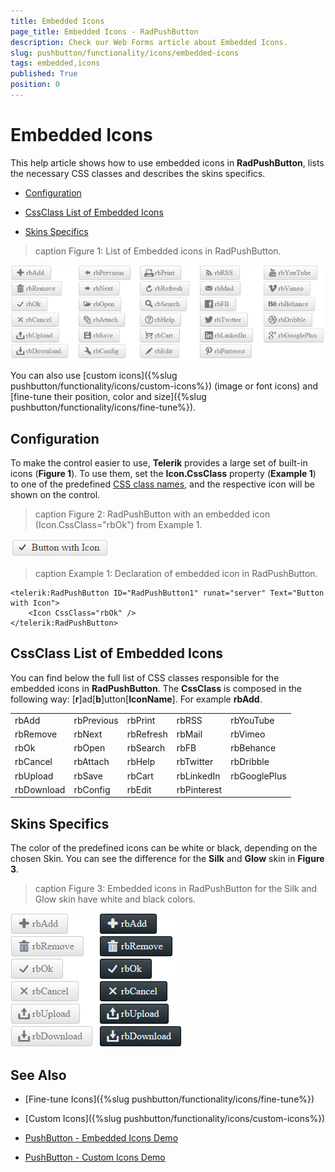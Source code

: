 ```yaml
---
title: Embedded Icons
page_title: Embedded Icons - RadPushButton
description: Check our Web Forms article about Embedded Icons.
slug: pushbutton/functionality/icons/embedded-icons
tags: embedded,icons
published: True
position: 0
---
```


# Embedded Icons

This help article shows how to use embedded icons in **RadPushButton**, lists the necessary CSS classes and describes the skins specifics.

* [Configuration](#configuration)

* [CssClass List of Embedded Icons](#cssclass-list-of-embedded-icons)

* [Skins Specifics](#skins-specifics)

>caption Figure 1: List of Embedded icons in RadPushButton.

![List of Embedded Icons in RadPushButton](images/embedded-icons-list.png)

You can also use [custom icons]({%slug pushbutton/functionality/icons/custom-icons%}) (image or font icons) and [fine-tune their position, color and size]({%slug pushbutton/functionality/icons/fine-tune%}).

## Configuration

To make the control easier to use, **Telerik** provides a large set of built-in icons (**Figure 1**). To use them, set the **Icon.CssClass** property (**Example 1**) to one of the predefined [CSS class names](#cssclass-list-of-embedded-icons), and the respective icon will be shown on the control.

>caption Figure 2: RadPushButton with an embedded icon (Icon.CssClass="rbOk") from Example 1.

![Button with Embedded Icon](images/button-embedded-icon.png)

>caption Example 1: Declaration of embedded icon in RadPushButton.

````ASP.NET
<telerik:RadPushButton ID="RadPushButton1" runat="server" Text="Button with Icon">
	<Icon CssClass="rbOk" />
</telerik:RadPushButton>
````

## CssClass List of Embedded Icons

You can find below the full list of CSS classes responsible for the embedded icons in **RadPushButton**. The **CssClass** is composed in the following way: [**r**]ad[**b**]utton[**IconName**]. For example **rbAdd**.

|  |  |  |  |  |
| ------ | ------ | ------ | ------ | ------ |
|rbAdd|rbPrevious|rbPrint|rbRSS|rbYouTube |
|rbRemove|rbNext|rbRefresh|rbMail|rbVimeo |
|rbOk|rbOpen|rbSearch|rbFB|rbBehance |
|rbCancel|rbAttach|rbHelp|rbTwitter|rbDribble |
|rbUpload|rbSave|rbCart|rbLinkedIn |rbGooglePlus|
|rbDownload|rbConfig|rbEdit|rbPinterest||

<!-- The above table can also be shown as a list:
* rbAdd
* rbRemove
* rbOk
* rbCancel
* rbUpload
* rbDownload
* rbPrevious
* rbNext
* rbOpen
* rbAttach
* rbSave
* rbConfig
* rbPrint
* rbRefresh
* rbSearch
* rbHelp
* rbCart
* rbEdit
* rbRSS
* rbMail
* rbFB
* rbTwitter
* rbLinkedIn 
* rbPinterest 
* rbYouTube 
* rbVimeo 
* rbBehance 
* rbDribble 
* rbGooglePlus
-->

## Skins Specifics

The color of the predefined icons can be white or black, depending on the chosen Skin. You can see the difference for the **Silk** and **Glow** skin in **Figure 3**.

>caption Figure 3: Embedded icons in RadPushButton for the Silk and Glow skin have white and black colors.

![List of Embedded Icons in RadPushButton](images/embedded-icons-list-black-white.png)

<!-- The code that creates Figure 3 is available in examples/DefaultCS.aspx page
-->


## See Also

 * [Fine-tune Icons]({%slug pushbutton/functionality/icons/fine-tune%})
 
 * [Custom Icons]({%slug pushbutton/functionality/icons/custom-icons%})

 * [PushButton - Embedded Icons Demo](https://demos.telerik.com/aspnet-ajax/pushbutton/functionality/embedded-icons/defaultcs.aspx)
 
 * [PushButton - Custom Icons Demo](https://demos.telerik.com/aspnet-ajax/pushbutton/functionality/custom-icons/defaultcs.aspx)
 


 
